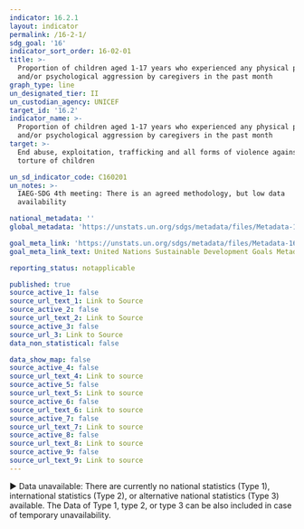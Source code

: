 ```yaml
---
indicator: 16.2.1
layout: indicator
permalink: /16-2-1/
sdg_goal: '16'
indicator_sort_order: 16-02-01
title: >-
  Proportion of children aged 1-17 years who experienced any physical punishment
  and/or psychological aggression by caregivers in the past month
graph_type: line
un_designated_tier: II
un_custodian_agency: UNICEF
target_id: '16.2'
indicator_name: >-
  Proportion of children aged 1-17 years who experienced any physical punishment
  and/or psychological aggression by caregivers in the past month
target: >-
  End abuse, exploitation, trafficking and all forms of violence against and
  torture of children

un_sd_indicator_code: C160201
un_notes: >-
  IAEG-SDG 4th meeting: There is an agreed methodology, but low data
  availability

national_metadata: ''
global_metadata: 'https://unstats.un.org/sdgs/metadata/files/Metadata-16-02-01.pdf'  

goal_meta_link: 'https://unstats.un.org/sdgs/metadata/files/Metadata-16-02-01.pdf'
goal_meta_link_text: United Nations Sustainable Development Goals Metadata (pdf 1361kB)

reporting_status: notapplicable

published: true
source_active_1: false
source_url_text_1: Link to Source
source_active_2: false
source_url_text_2: Link to Source
source_active_3: false
source_url_3: Link to Source
data_non_statistical: false

data_show_map: false
source_active_4: false
source_url_text_4: Link to source
source_active_5: false
source_url_text_5: Link to source
source_active_6: false
source_url_text_6: Link to source
source_active_7: false
source_url_text_7: Link to source
source_active_8: false
source_url_text_8: Link to source
source_active_9: false
source_url_text_9: Link to source
---
```

▶ Data unavailable: There are currently no national statistics (Type 1), international statistics (Type 2), or alternative national statistics (Type 3) available. The Data of Type 1, type 2, or type 3 can be also included in case of temporary unavailability.
